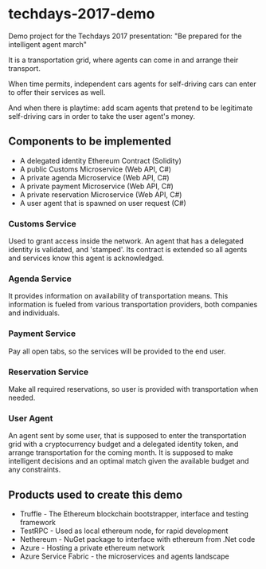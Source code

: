 # techdays-2017-demo
Demo project for the Techdays 2017 presentation: "Be prepared for the intelligent agent march"

It is a transportation grid, where agents can come in and arrange their transport.

When time permits, independent cars agents for self-driving cars can enter to offer their services as well.

And when there is playtime: add scam agents that pretend to be legitimate self-driving cars in order to take the user agent's money.

## Components to be implemented
* A delegated identity Ethereum Contract (Solidity)
* A public Customs Microservice (Web API, C#)
* A private agenda Microservice (Web API, C#)
* A private payment Microservice (Web API, C#)
* A private reservation Microservice (Web API, C#)
* A user agent that is spawned on user request (C#)

### Customs Service
Used to grant access inside the network. An agent that has a delegated identity is validated, and 'stamped'. Its contract is extended so all agents and services know this agent is acknowledged.

### Agenda Service
It provides information on availability of transportation means. This information is fueled from various transportation providers, both companies and individuals.

### Payment Service
Pay all open tabs, so the services will be provided to the end user.

### Reservation Service
Make all required reservations, so user is provided with transportation when needed.

### User Agent
An agent sent by some user, that is supposed to enter the transportation grid with a cryptocurrency budget and a delegated identity token, and arrange transportation for the coming month. It is supposed to make intelligent decisions and an optimal match given the available budget and any constraints.

## Products used to create this demo
* Truffle - The Ethereum blockchain bootstrapper, interface and testing framework
* TestRPC - Used as local ethereum node, for rapid development
* Nethereum - NuGet package to interface with ethereum from .Net code
* Azure - Hosting a private ethereum network
* Azure Service Fabric - the microservices and agents landscape
